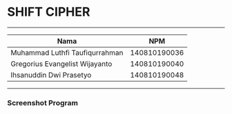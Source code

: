 # SHIFT CIPHER

---

| Nama                            | NPM            |
| ------------------------------- | -------------- |
| Muhammad Luthfi Taufiqurrahman  | 140810190036   |
| Gregorius Evangelist Wijayanto  | 140810190040   |
| Ihsanuddin Dwi Prasetyo         | 140810190048   |

---

### Screenshot Program
![]()